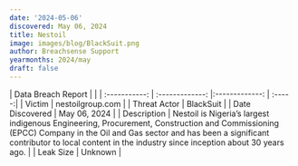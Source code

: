 ```yaml
---
date: '2024-05-06'
discovered: May 06, 2024
title: Nestoil
image: images/blog/BlackSuit.png
author: Breachsense Support
yearmonths: 2024/may
draft: false
---
```


| Data Breach Report           |              | 
| :-----------: | :-------------:     |:-------------:    | :-----:|
| Victim      | nestoilgroup.com      | 
| Threat Actor      | BlackSuit      | 
| Date Discovered      | May 06, 2024      | 
| Description      | Nestoil is Nigeria’s largest indigenous Engineering, Procurement, Construction and Commissioning (EPCC) Company in the Oil and Gas sector and has been a significant contributor to local content in the industry since inception about 30 years ago.      | 
| Leak Size      | Unknown      | 

